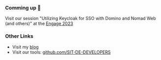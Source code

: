 ### Comming up 👋

Visit our session "Utilizing Keycloak for SSO with Domino and Nomad Web (and others)" at the [Engage 2023](https://engage.ug/Engage2.nsf/Pages/session2023)

### Other Links

- Visit my [blog](https://www.sit.de/dp-blog)
- Visit our tools: [github.com/SIT-DE-DEVELOPERS](https://github.com/SIT-DE-DEVELOPERS)

<!--
**dpoerschke/dpoerschke** is a ✨ _special_ ✨ repository because its `README.md` (this file) appears on your GitHub profile.

Here are some ideas to get you started:

- 🔭 I’m currently working on ...
- 🌱 I’m currently learning ...
- 👯 I’m looking to collaborate on ...
- 🤔 I’m looking for help with ...
- 💬 Ask me about ...
- 📫 How to reach me: ...
- 😄 Pronouns: ...
- ⚡ Fun fact: ...
-->
